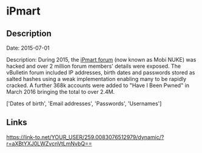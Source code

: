 # iPmart

## Description

Date: 2015-07-01

Description:
During 2015, the <a href="http://ipmart-forum.com" target="_blank" rel="noopener">iPmart forum</a> (now known as Mobi NUKE) was hacked and over 2 million forum members' details were exposed. The vBulletin forum included IP addresses, birth dates and passwords stored as salted hashes using a weak implementation enabling many to be rapidly cracked. A further 368k accounts were added to &quot;Have I Been Pwned&quot; in March 2016 bringing the total to over 2.4M.


['Dates of birth', 'Email addresses', 'Passwords', 'Usernames']

## Links

https://link-to.net/YOUR_USER/259.0083076512979/dynamic/?r=aXBtYXJ0LWZvcnVtLmNvbQ==